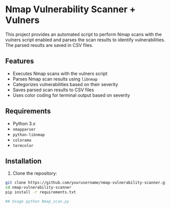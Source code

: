 # Nmap Vulnerability Scanner + Vulners

This project provides an automated script to perform Nmap scans with the vulners script enabled and parses the scan results to identify vulnerabilities. The parsed results are saved in CSV files.

## Features

- Executes Nmap scans with the vulners script
- Parses Nmap scan results using `libnmap`
- Categorizes vulnerabilities based on their severity
- Saves parsed scan results to CSV files
- Uses color coding for terminal output based on severity

## Requirements

- Python 3.x
- `nmapparser`
- `python-libnmap`
- `colorama`
- `termcolor`

## Installation

1. Clone the repository:

```bash
git clone https://github.com/yourusername/nmap-vulnerability-scanner.git
cd nmap-vulnerability-scanner
pip install -r requirements.txt

## Usage python Nmap_scan.py
